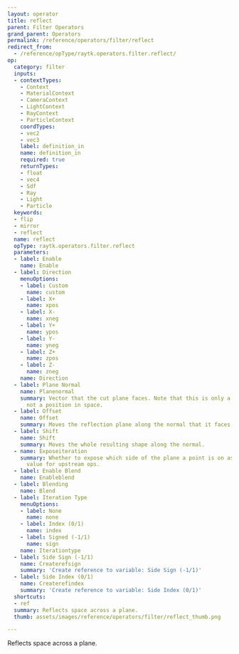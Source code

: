 ```yaml
---
layout: operator
title: reflect
parent: Filter Operators
grand_parent: Operators
permalink: /reference/operators/filter/reflect
redirect_from:
  - /reference/opType/raytk.operators.filter.reflect/
op:
  category: filter
  inputs:
  - contextTypes:
    - Context
    - MaterialContext
    - CameraContext
    - LightContext
    - RayContext
    - ParticleContext
    coordTypes:
    - vec2
    - vec3
    label: definition_in
    name: definition_in
    required: true
    returnTypes:
    - float
    - vec4
    - Sdf
    - Ray
    - Light
    - Particle
  keywords:
  - flip
  - mirror
  - reflect
  name: reflect
  opType: raytk.operators.filter.reflect
  parameters:
  - label: Enable
    name: Enable
  - label: Direction
    menuOptions:
    - label: Custom
      name: custom
    - label: X+
      name: xpos
    - label: X-
      name: xneg
    - label: Y+
      name: ypos
    - label: Y-
      name: yneg
    - label: Z+
      name: zpos
    - label: Z-
      name: zneg
    name: Direction
  - label: Plane Normal
    name: Planenormal
    summary: Vector that the cut plane faces. Note that this is only a direction and
      not a position in space.
  - label: Offset
    name: Offset
    summary: Moves the reflection plane along the normal that it faces.
  - label: Shift
    name: Shift
    summary: Moves the whole resulting shape along the normal.
  - name: Exposeiteration
    summary: Whether to expose which side of the plane a point is on as an iteration
      value for upstream ops.
  - label: Enable Blend
    name: Enableblend
  - label: Blending
    name: Blend
  - label: Iteration Type
    menuOptions:
    - label: None
      name: none
    - label: Index (0/1)
      name: index
    - label: Signed (-1/1)
      name: sign
    name: Iterationtype
  - label: Side Sign (-1/1)
    name: Createrefsign
    summary: 'Create reference to variable: Side Sign (-1/1)'
  - label: Side Index (0/1)
    name: Createrefindex
    summary: 'Create reference to variable: Side Index (0/1)'
  shortcuts:
  - ref
  summary: Reflects space across a plane.
  thumb: assets/images/reference/operators/filter/reflect_thumb.png

---
```



Reflects space across a plane.